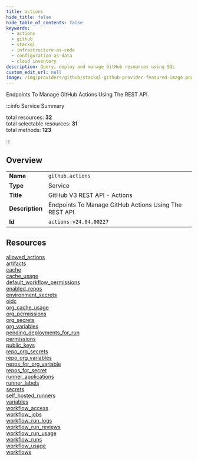 ```yaml
---
title: actions
hide_title: false
hide_table_of_contents: false
keywords:
  - actions
  - github
  - stackql
  - infrastructure-as-code
  - configuration-as-data
  - cloud inventory
description: Query, deploy and manage GitHub resources using SQL
custom_edit_url: null
image: /img/providers/github/stackql-github-provider-featured-image.png
---
```


Endpoints To Manage GitHub Actions Using The REST API.  
    
:::info Service Summary

<div class="row">
<div class="providerDocColumn">
<span>total resources:&nbsp;<b>32</b></span><br />
<span>total selectable resources:&nbsp;<b>31</b></span><br />
<span>total methods:&nbsp;<b>123</b></span><br />
</div>
</div>

:::

## Overview
<table><tbody>
<tr><td><b>Name</b></td><td><code>github.actions</code></td></tr>
<tr><td><b>Type</b></td><td>Service</td></tr>
<tr><td><b>Title</b></td><td>GitHub V3 REST API - Actions</td></tr>
<tr><td><b>Description</b></td><td>Endpoints To Manage GitHub Actions Using The REST API.</td></tr>
<tr><td><b>Id</b></td><td><code>actions:v24.04.00227</code></td></tr>
</tbody></table>

## Resources
<div class="row">
<div class="providerDocColumn">
<a href="/providers/github/actions/allowed_actions/">allowed_actions</a><br />
<a href="/providers/github/actions/artifacts/">artifacts</a><br />
<a href="/providers/github/actions/cache/">cache</a><br />
<a href="/providers/github/actions/cache_usage/">cache_usage</a><br />
<a href="/providers/github/actions/default_workflow_permissions/">default_workflow_permissions</a><br />
<a href="/providers/github/actions/enabled_repos/">enabled_repos</a><br />
<a href="/providers/github/actions/environment_secrets/">environment_secrets</a><br />
<a href="/providers/github/actions/oidc/">oidc</a><br />
<a href="/providers/github/actions/org_cache_usage/">org_cache_usage</a><br />
<a href="/providers/github/actions/org_permissions/">org_permissions</a><br />
<a href="/providers/github/actions/org_secrets/">org_secrets</a><br />
<a href="/providers/github/actions/org_variables/">org_variables</a><br />
<a href="/providers/github/actions/pending_deployments_for_run/">pending_deployments_for_run</a><br />
<a href="/providers/github/actions/permissions/">permissions</a><br />
<a href="/providers/github/actions/public_keys/">public_keys</a><br />
<a href="/providers/github/actions/repo_org_secrets/">repo_org_secrets</a><br />
</div>
<div class="providerDocColumn">
<a href="/providers/github/actions/repo_org_variables/">repo_org_variables</a><br />
<a href="/providers/github/actions/repos_for_org_variable/">repos_for_org_variable</a><br />
<a href="/providers/github/actions/repos_for_secret/">repos_for_secret</a><br />
<a href="/providers/github/actions/runner_applications/">runner_applications</a><br />
<a href="/providers/github/actions/runner_labels/">runner_labels</a><br />
<a href="/providers/github/actions/secrets/">secrets</a><br />
<a href="/providers/github/actions/self_hosted_runners/">self_hosted_runners</a><br />
<a href="/providers/github/actions/variables/">variables</a><br />
<a href="/providers/github/actions/workflow_access/">workflow_access</a><br />
<a href="/providers/github/actions/workflow_jobs/">workflow_jobs</a><br />
<a href="/providers/github/actions/workflow_run_logs/">workflow_run_logs</a><br />
<a href="/providers/github/actions/workflow_run_reviews/">workflow_run_reviews</a><br />
<a href="/providers/github/actions/workflow_run_usage/">workflow_run_usage</a><br />
<a href="/providers/github/actions/workflow_runs/">workflow_runs</a><br />
<a href="/providers/github/actions/workflow_usage/">workflow_usage</a><br />
<a href="/providers/github/actions/workflows/">workflows</a><br />
</div>
</div>
